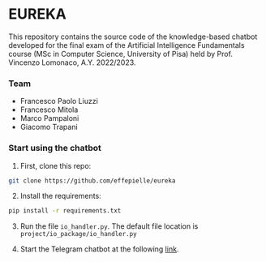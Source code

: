 # EUREKA

This repository contains the source code of the knowledge-based chatbot developed for the final exam of the Artificial Intelligence Fundamentals course (MSc in Computer Science, University of Pisa) held by Prof. Vincenzo Lomonaco, A.Y. 2022/2023.

### Team
- Francesco Paolo Liuzzi
- Francesco Mitola
- Marco Pampaloni
- Giacomo Trapani

### Start using the chatbot
1. First, clone this repo:
```bash
git clone https://github.com/effepielle/eureka
```
2. Install the requirements:
```bash
pip install -r requirements.txt
```
3. Run the file ```io_handler.py```. The default file location is ```project/io_package/io_handler.py```

4. Start the Telegram chatbot at the following [link](https://t.me/eurekachatbot).





